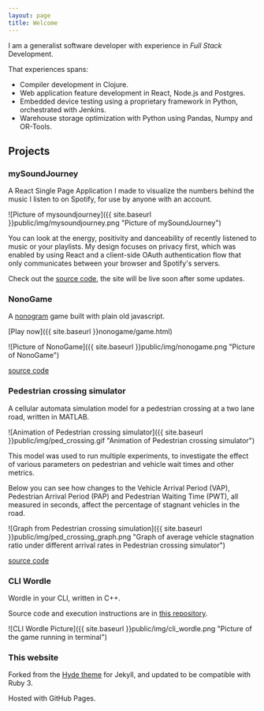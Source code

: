 ```yaml
---
layout: page
title: Welcome
---
```


I am a generalist software developer with experience in *Full Stack* Development.

That experiences spans:
- Compiler development in Clojure.
- Web application feature development in React, Node.js and Postgres.
- Embedded device testing using a proprietary framework in Python, orchestrated with Jenkins.
- Warehouse storage optimization with Python using Pandas, Numpy and OR-Tools.

## Projects

### mySoundJourney

A React Single Page Application I made to visualize the numbers behind the music I listen to on Spotify, for use by anyone with an account.

![Picture of mysoundjourney]({{ site.baseurl }}public/img/mysoundjourney.png "Picture of mySoundJourney")

You can look at the energy, positivity and danceability of recently listened to music or your playlists. My design focuses on privacy first, which was enabled by using React and a client-side OAuth authentication flow that only communicates between your browser and Spotify's servers.

Check out the [<i class="fa fa-fw fa-github"></i>source code](https://github.com/sanjayalwani/mySoundJourney), the site will be live soon after some updates.

### NonoGame

A [nonogram](https://wikipedia.org/wiki/Nonogram) game built with plain old javascript.

[Play now]({{ site.baseurl }}nonogame/game.html)

![Picture of NonoGame]({{ site.baseurl }}public/img/nonogame.png "Picture of NonoGame")

[<i class="fa fa-fw fa-github"></i>source code](https://github.com/sanjayalwani/nonogame)

### Pedestrian crossing simulator

A cellular automata simulation model for a pedestrian crossing at a two lane road, written in MATLAB.

![Animation of Pedestrian crossing simulator]({{ site.baseurl }}public/img/ped_crossing.gif "Animation of Pedestrian crossing simulator")

This model was used to run multiple experiments, to investigate the effect of various parameters on pedestrian and vehicle wait times and other metrics.

Below you can see how changes to the Vehicle Arrival Period (VAP), Pedestrian Arrival Period (PAP) and Pedestrian Waiting Time (PWT), all measured in seconds, affect the percentage of stagnant vehicles in the road.

![Graph from Pedestrian crossing simulation]({{ site.baseurl }}public/img/ped_crossing_graph.png "Graph of average vehicle stagnation ratio under different arrival rates in Pedestrian crossing simulator")

[<i class="fa fa-fw fa-github"></i>source code](https://github.com/sanjayalwani/pedcrossingsim)

### CLI Wordle

Wordle in your CLI, written in C++.

Source code and execution instructions are in [<i class="fa fa-fw fa-github"></i>this repository](https://github.com/sanjayalwani/cli_wordle).

![CLI Wordle Picture]({{ site.baseurl }}public/img/cli_wordle.png "Picture of the game running in terminal")


### This website

Forked from the [<i class="fa fa-fw fa-github"></i>Hyde theme](https://github.com/poole/hyde) for Jekyll, and updated to be compatible with Ruby 3.

Hosted with GitHub Pages.
